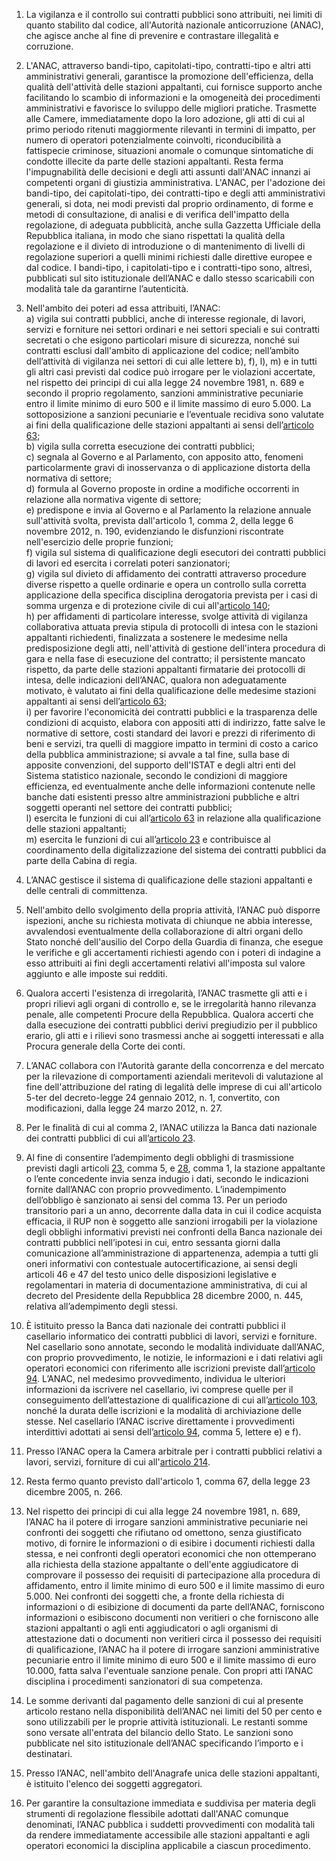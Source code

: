 1. La vigilanza e il controllo sui contratti pubblici sono attribuiti, nei limiti di quanto stabilito dal codice, all'Autorità nazionale anticorruzione (ANAC), che agisce anche al fine di prevenire e contrastare illegalità e corruzione.

2. L'ANAC, attraverso bandi-tipo, capitolati-tipo, contratti-tipo e altri atti amministrativi generali, garantisce la promozione dell'efficienza, della qualità dell'attività delle stazioni appaltanti, cui fornisce supporto anche facilitando lo scambio di informazioni e la omogeneità dei procedimenti amministrativi e favorisce lo sviluppo delle migliori pratiche. Trasmette alle Camere, immediatamente dopo la loro adozione, gli atti di cui al primo periodo ritenuti maggiormente rilevanti in termini di impatto, per numero di operatori potenzialmente coinvolti, riconducibilità a fattispecie criminose, situazioni anomale o comunque sintomatiche di condotte illecite da parte delle stazioni appaltanti. Resta ferma l'impugnabilità delle decisioni e degli atti assunti dall'ANAC innanzi ai competenti organi di giustizia amministrativa. L'ANAC, per l'adozione dei bandi-tipo, dei capitolati-tipo, dei contratti-tipo e degli atti amministrativi generali, si dota, nei modi previsti dal proprio ordinamento, di forme e metodi di consultazione, di analisi e di verifica dell'impatto della regolazione, di adeguata pubblicità, anche sulla Gazzetta Ufficiale della Repubblica italiana, in modo che siano rispettati la qualità della regolazione e il divieto di introduzione o di mantenimento di livelli di regolazione superiori a quelli minimi richiesti dalle direttive europee e dal codice. I bandi-tipo, i capitolati-tipo e i contratti-tipo sono, altresì, pubblicati sul sito istituzionale dell’ANAC e dallo stesso scaricabili con modalità tale da garantirne l’autenticità.

3. Nell'ambito dei poteri ad essa attribuiti, l’ANAC:<br>a) vigila sui contratti pubblici, anche di interesse regionale, di lavori, servizi e forniture nei settori ordinari e nei settori speciali e sui contratti secretati o che esigono particolari misure di sicurezza, nonché sui contratti esclusi dall'ambito di applicazione del codice; nell’ambito dell’attività di vigilanza nei settori di cui alle lettere b), f), l), m) e in tutti gli altri casi previsti dal codice può irrogare per le violazioni accertate, nel rispetto dei principi di cui alla legge 24 novembre 1981, n. 689 e secondo il proprio regolamento, sanzioni amministrative pecuniarie entro il limite minimo di euro 500 e il limite massimo di euro 5.000. La sottoposizione a sanzioni pecuniarie e l’eventuale recidiva sono valutate ai fini della qualificazione delle stazioni appaltanti ai sensi dell’[articolo 63](/articolo-63/2);<br>b) vigila sulla corretta esecuzione dei contratti pubblici;<br>c) segnala al Governo e al Parlamento, con apposito atto, fenomeni particolarmente gravi di inosservanza o di applicazione distorta della normativa di settore;<br>d) formula al Governo proposte in ordine a modifiche occorrenti in relazione alla normativa vigente di settore;<br>e) predispone e invia al Governo e al Parlamento la relazione annuale sull'attività svolta, prevista dall'articolo 1, comma 2, della legge 6 novembre 2012, n. 190, evidenziando le disfunzioni riscontrate nell'esercizio delle proprie funzioni;<br>f) vigila sul sistema di qualificazione degli esecutori dei contratti pubblici di lavori ed esercita i correlati poteri sanzionatori;<br>g) vigila sul divieto di affidamento dei contratti attraverso procedure diverse rispetto a quelle ordinarie e opera un controllo sulla corretta applicazione della specifica disciplina derogatoria prevista per i casi di somma urgenza e di protezione civile di cui all'[articolo 140](/articolo-140/1);<br>h) per affidamenti di particolare interesse, svolge attività di vigilanza collaborativa attuata previa stipula di protocolli di intesa con le stazioni appaltanti richiedenti, finalizzata a sostenere le medesime nella predisposizione degli atti, nell'attività di gestione dell'intera procedura di gara e nella fase di esecuzione del contratto; il persistente mancato rispetto, da parte delle stazioni appaltanti firmatarie dei protocolli di intesa, delle indicazioni dell’ANAC, qualora non adeguatamente motivato, è valutato ai fini della qualificazione delle medesime stazioni appaltanti ai sensi dell’[articolo 63](/articolo-63/2);<br>i) per favorire l'economicità dei contratti pubblici e la trasparenza delle condizioni di acquisto, elabora con appositi atti di indirizzo, fatte salve le normative di settore, costi standard dei lavori e prezzi di riferimento di beni e servizi, tra quelli di maggiore impatto in termini di costo a carico della pubblica amministrazione; si avvale a tal fine, sulla base di apposite convenzioni, del supporto dell'ISTAT e degli altri enti del Sistema statistico nazionale, secondo le condizioni di maggiore efficienza, ed eventualmente anche delle informazioni contenute nelle banche dati esistenti presso altre amministrazioni pubbliche e altri soggetti operanti nel settore dei contratti pubblici;<br>l) esercita le funzioni di cui all’[articolo 63](/articolo-63/2) in relazione alla qualificazione delle stazioni appaltanti;<br>m) esercita le funzioni di cui all’[articolo 23](/articolo-23/2) e contribuisce al coordinamento della digitalizzazione del sistema dei contratti pubblici da parte della Cabina di regia.

4. L’ANAC gestisce il sistema di qualificazione delle stazioni appaltanti e delle centrali di committenza. 

5. Nell'ambito dello svolgimento della propria attività, l’ANAC può disporre ispezioni, anche su richiesta motivata di chiunque ne abbia interesse, avvalendosi eventualmente della collaborazione di altri organi dello Stato nonché dell'ausilio del Corpo della Guardia di finanza, che esegue le verifiche e gli accertamenti richiesti agendo con i poteri di indagine a esso attribuiti ai fini degli accertamenti relativi all'imposta sul valore aggiunto e alle imposte sui redditi.

6. Qualora accerti l'esistenza di irregolarità, l’ANAC trasmette gli atti e i propri rilievi agli organi di controllo e, se le irregolarità hanno rilevanza penale, alle competenti Procure della Repubblica. Qualora accerti che dalla esecuzione dei contratti pubblici derivi pregiudizio per il pubblico erario, gli atti e i rilievi sono trasmessi anche ai soggetti interessati e alla Procura generale della Corte dei conti.

7. L’ANAC collabora con l'Autorità garante della concorrenza e del mercato per la rilevazione di comportamenti aziendali meritevoli di valutazione al fine dell'attribuzione del rating di legalità delle imprese di cui all'articolo 5-ter del decreto-legge 24 gennaio 2012, n. 1, convertito, con modificazioni, dalla legge 24 marzo 2012, n. 27.

8. Per le finalità di cui al comma 2, l’ANAC utilizza la Banca dati nazionale dei contratti pubblici di cui all’[articolo 23](/articolo-23/2).

9. Al fine di consentire l’adempimento degli obblighi di trasmissione previsti dagli articoli [23](/articolo-23/2), comma 5, e [28](/articolo-28/1), comma 1, la stazione appaltante o l’ente concedente invia senza indugio i dati, secondo le indicazioni fornite dall’ANAC con proprio provvedimento. L’inadempimento dell’obbligo è sanzionato ai sensi del comma 13. Per un periodo transitorio pari a un anno, decorrente dalla data in cui il codice acquista efficacia, il RUP non è soggetto alle sanzioni irrogabili per la violazione degli obblighi informativi previsti nei confronti della Banca nazionale dei contratti pubblici nell’ipotesi in cui, entro sessanta giorni dalla comunicazione all’amministrazione di appartenenza, adempia a tutti gli oneri informativi con contestuale autocertificazione, ai sensi degli articoli 46 e 47 del testo unico delle disposizioni legislative e regolamentari in materia di documentazione amministrativa, di cui al decreto del Presidente della Repubblica 28 dicembre 2000, n. 445, relativa all’adempimento degli stessi.

10. È istituito presso la Banca dati nazionale dei contratti pubblici il casellario informatico dei contratti pubblici di lavori, servizi e forniture. Nel casellario sono annotate, secondo le modalità individuate dall’ANAC, con proprio provvedimento, le notizie, le informazioni e i dati relativi agli operatori economici con riferimento alle iscrizioni previste dall’[articolo 94](/articolo-94/1). L’ANAC, nel medesimo provvedimento, individua le ulteriori informazioni da iscrivere nel casellario, ivi comprese quelle per il conseguimento dell’attestazione di qualificazione di cui all’[articolo 103](/articolo-103/2), nonché la durata delle iscrizioni e la modalità di archiviazione delle stesse. Nel casellario l’ANAC iscrive direttamente i provvedimenti interdittivi adottati ai sensi dell’[articolo 94](/articolo-94/1), comma 5, lettere e) e f).

11. Presso l’ANAC opera la Camera arbitrale per i contratti pubblici relativi a lavori, servizi, forniture di cui all'[articolo 214](/articolo-214/1).

12. Resta fermo quanto previsto dall'articolo 1, comma 67, della legge 23 dicembre 2005, n. 266.

13. Nel rispetto dei principi di cui alla legge 24 novembre 1981, n. 689, l’ANAC ha il potere di irrogare sanzioni amministrative pecuniarie nei confronti dei soggetti che rifiutano od omettono, senza giustificato motivo, di fornire le informazioni o di esibire i documenti richiesti dalla stessa, e nei confronti degli operatori economici che non ottemperano alla richiesta della stazione appaltante o dell'ente aggiudicatore di comprovare il possesso dei requisiti di partecipazione alla procedura di affidamento, entro il limite minimo di euro 500 e il limite massimo di euro 5.000. Nei confronti dei soggetti che, a fronte della richiesta di informazioni o di esibizione di documenti da parte dell’ANAC, forniscono informazioni o esibiscono documenti non veritieri o che forniscono alle stazioni appaltanti o agli enti aggiudicatori o agli organismi di attestazione dati o documenti non veritieri circa il possesso dei requisiti di qualificazione, l’ANAC ha il potere di irrogare sanzioni amministrative pecuniarie entro il limite minimo di euro 500 e il limite massimo di euro 10.000, fatta salva l'eventuale sanzione penale. Con propri atti l’ANAC disciplina i procedimenti sanzionatori di sua competenza.

14. Le somme derivanti dal pagamento delle sanzioni di cui al presente articolo restano nella disponibilità dell’ANAC nei limiti del 50 per cento e sono utilizzabili per le proprie attività istituzionali. Le restanti somme sono versate all'entrata del bilancio dello Stato. Le sanzioni sono pubblicate nel sito istituzionale dell’ANAC specificando l’importo e i destinatari.

15. Presso l’ANAC, nell'ambito dell'Anagrafe unica delle stazioni appaltanti, è istituito l'elenco dei soggetti aggregatori.

16. Per garantire la consultazione immediata e suddivisa per materia degli strumenti di regolazione flessibile adottati dall'ANAC comunque denominati, l’ANAC pubblica i suddetti provvedimenti con modalità tali da rendere immediatamente accessibile alle stazioni appaltanti e agli operatori economici la disciplina applicabile a ciascun procedimento.
